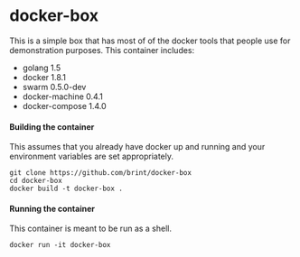 docker-box
==========
This is a simple box that has most of of the docker tools that people use for demonstration purposes. This container includes:

- golang 1.5
- docker 1.8.1
- swarm 0.5.0-dev
- docker-machine 0.4.1
- docker-compose 1.4.0

#### Building the container
This assumes that you already have docker up and running and your environment variables are set appropriately.

```
git clone https://github.com/brint/docker-box
cd docker-box
docker build -t docker-box .
```

#### Running the container
This container is meant to be run as a shell.

```
docker run -it docker-box
```
